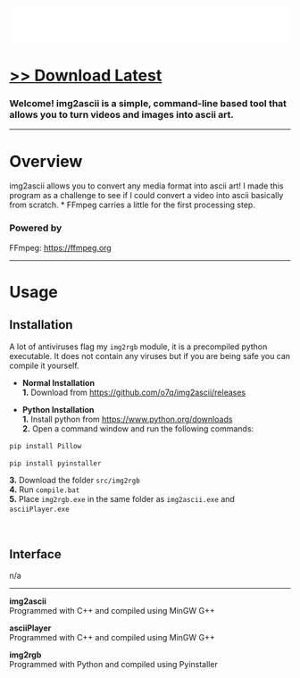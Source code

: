 <img src="assets/images/banner.png">

# [<b>>> Download Latest</b>](https://github.com/o7q/MediaDownloader/releases/download/v3.8.0/MediaDownloader.v3.8.0.zip)
<h3>Welcome! img2ascii is a simple, command-line based tool that allows you to turn videos and images into ascii art.</h3>

<!-- ---

<img src="assets/images/program.png"> -->

---

# Overview
img2ascii allows you to convert any media format into ascii art! I made this program as a challenge to see if I could convert a video into ascii basically from scratch. * FFmpeg carries a little for the first processing step.

### <b>Powered by</b>
FFmpeg: https://ffmpeg.org

---

# Usage

## <b>Installation</b>
A lot of antiviruses flag my `img2rgb` module, it is a precompiled python executable. It does not contain any viruses but if you are being safe you can compile it yourself.

- <b>Normal Installation</b> \
<b>1.</b> Download from https://github.com/o7q/img2ascii/releases

- <b>Python Installation</b> \
<b>1.</b> Install python from https://www.python.org/downloads \
<b>2.</b> Open a command window and run the following commands:

```powershell
pip install Pillow
```
```powershell
pip install pyinstaller
```

<b>3.</b> Download the folder `src/img2rgb` \
<b>4.</b> Run `compile.bat` \
<b>5.</b> Place `img2rgb.exe` in the same folder as `img2ascii.exe` and `asciiPlayer.exe`

<br>

## <b>Interface</b>
n/a

---

<b>img2ascii</b> \
Programmed with C++ and compiled using MinGW G++

<b>asciiPlayer</b> \
Programmed with C++ and compiled using MinGW G++

<b>img2rgb</b> \
Programmed with Python and compiled using Pyinstaller